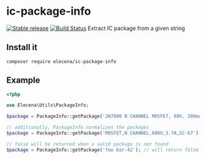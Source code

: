 # ic-package-info

[![Stable release](https://poser.pugx.org/elecena/ic-package-info/version.svg)](https://packagist.org/packages/elecena/ic-package-info)
[![Build Status](https://travis-ci.org/elecena/ic-package-info.svg?branch=master)](https://travis-ci.org/elecena/ic-package-info)
Extract IC package from a given string

## Install it

```
composer require elecena/ic-package-info
```

## Example

```php
<?php

use Elecena\Utils\PackageInfo;

$package = PackageInfo::getPackage('2N7000 N CHANNEL MOSFET, 60V, 200mA, TO-92'); // this will return 'TO-92'

// additionally, PackageInfo normalizes the packages
$package = PackageInfo::getPackage('MOSFET,N CHANNEL,600V,3.7A,SC-67'); // will return 'TO-220F'

// false will be returned when a valid package is not found
$package = PackageInfo::getPackage('foo bar-42'); // will return false
```
